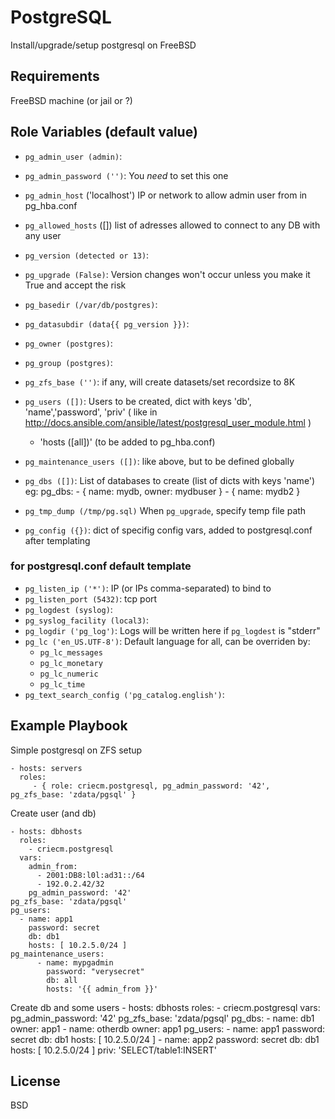 # PostgreSQL

Install/upgrade/setup postgresql on FreeBSD

## Requirements

FreeBSD machine (or jail or ?)

## Role Variables (default value)

* `pg_admin_user (admin)`:
* `pg_admin_password ('')`:
  You *need* to set this one
* `pg_admin_host` ('localhost')
  IP or network to allow admin user from in pg_hba.conf
* `pg_allowed_hosts` ([])
  list of adresses allowed to connect to any DB with any user
* `pg_version (detected or 13)`:
* `pg_upgrade (False)`:
  Version changes won't occur unless you make it True and accept the risk
* `pg_basedir (/var/db/postgres)`:
* `pg_datasubdir (data{{ pg_version }})`:
* `pg_owner (postgres)`:
* `pg_group (postgres)`:
* `pg_zfs_base ('')`:
  if any, will create datasets/set recordsize to 8K
* `pg_users ([])`:
  Users to be created, dict with keys 'db', 'name','password', 'priv'
  ( like in http://docs.ansible.com/ansible/latest/postgresql_user_module.html )
  + 'hosts ([all])' (to be added to pg_hba.conf)
* `pg_maintenance_users ([])`:
  like above, but to be defined globally
* `pg_dbs ([])`:
  List of databases to create (list of dicts with keys 'name')
  eg:
    pg_dbs:
      - { name: mydb, owner: mydbuser }
      - { name: mydb2 }
* `pg_tmp_dump (/tmp/pg.sql)`
  When `pg_upgrade`, specify temp file path

* `pg_config ({})`:
  dict of specifig config vars, added to postgresql.conf after templating

### for postgresql.conf default template
* `pg_listen_ip ('*')`:
  IP (or IPs comma-separated) to bind to
* `pg_listen_port (5432)`:
  tcp port
* `pg_logdest (syslog)`:
* `pg_syslog_facility (local3)`:
* `pg_logdir ('pg_log')`:
  Logs will be written here if `pg_logdest` is "stderr"
* `pg_lc ('en_US.UTF-8')`:
  Default language for all, can be overriden by:
  * `pg_lc_messages`
  * `pg_lc_monetary`
  * `pg_lc_numeric`
  * `pg_lc_time`
* `pg_text_search_config ('pg_catalog.english')`:

Example Playbook
----------------

Simple postgresql on ZFS setup

    - hosts: servers
      roles:
         - { role: criecm.postgresql, pg_admin_password: '42', pg_zfs_base: 'zdata/pgsql' }

Create user (and db)

    - hosts: dbhosts
      roles:
        - criecm.postgresql
      vars:
        admin_from:
          - 2001:DB8:l0l:ad31::/64
          - 192.0.2.42/32
        pg_admin_password: '42'
	pg_zfs_base: 'zdata/pgsql'
	pg_users:
	  - name: app1
	    password: secret
	    db: db1
	    hosts: [ 10.2.5.0/24 ]
	pg_maintenance_users:
          - name: mypgadmin
            password: "verysecret"
            db: all
            hosts: '{{ admin_from }}'

Create db and some users
    - hosts: dbhosts
      roles:
        - criecm.postgresql
      vars:
        pg_admin_password: '42'
        pg_zfs_base: 'zdata/pgsql'
        pg_dbs:
          - name: db1
            owner: app1
	  - name: otherdb
	    owner: app1
        pg_users:
          - name: app1
            password: secret
            db: db1
            hosts: [ 10.2.5.0/24 ]
          - name: app2
            password: secret
            db: db1
            hosts: [ 10.2.5.0/24 ]
	    priv: 'SELECT/table1:INSERT'

License
-------

BSD

